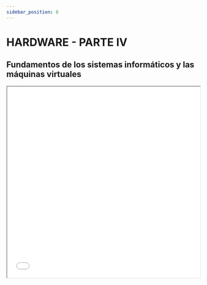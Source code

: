 ```yaml
---
sidebar_position: 6
---
```



# HARDWARE - PARTE IV

## Fundamentos de los sistemas informáticos y las máquinas virtuales

<div>
    <iframe src="/hardware/pdf/UT1 - PARTE IV.pdf" width="100%" height="500px" />
</div>


